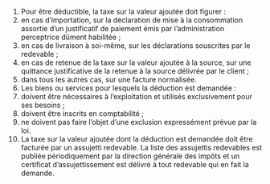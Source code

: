 1) Pour être déductible, la taxe sur la valeur ajoutée doit figurer :
1) en cas d’importation, sur la déclaration de mise à la consommation assortie
d’un justificatif de paiement émis par l’administration perceptrice dûment habilitée ;
2) en  cas  de  livraison  à  soi-même,  sur  les  déclarations  souscrites  par  le
redevable ;
3) en cas de retenue de la taxe sur la valeur ajoutée à la source, sur une
quittance justificative de la retenue à la source délivrée par le client ;
4) dans tous les autres cas, sur une facture normalisée.
2) Les biens ou services pour lesquels la déduction est demandée :
1) doivent être nécessaires à l’exploitation et utilisés exclusivement pour ses
besoins ;
2) doivent être inscrits en comptabilité ;
2) ne doivent pas faire l’objet d’une exclusion expressément prévue par la loi.
3) La taxe sur la valeur ajoutée dont la déduction est demandée doit être facturée
par un assujetti redevable. La liste des assujettis redevables est publiée périodiquement par la  direction  générale  des  impôts  et  un  certificat  d’assujettissement  est  délivré  à  tout redevable qui en fait la demande.